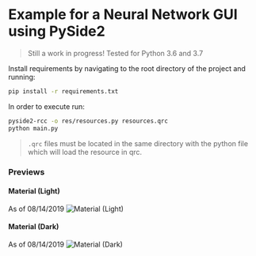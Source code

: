 # Example for a Neural Network GUI using PySide2

> Still a work in progress! Tested for Python 3.6 and 3.7

Install requirements by navigating to the root directory of the project and running:
``` sh
pip install -r requirements.txt
```

In order to execute run:
``` sh
pyside2-rcc -o res/resources.py resources.qrc
python main.py
```

> `.qrc` files must be located in the same directory with the python file which will load the resource in qrc.


### Previews

#### Material (Light)

As of 08/14/2019
![Material (Light)](https://user-images.githubusercontent.com/38383837/63029856-92080a00-beb1-11e9-937e-391932fa7a71.png)

#### Material (Dark)

As of 08/14/2019
![Material (Dark)](https://user-images.githubusercontent.com/38383837/63029645-38074480-beb1-11e9-8c67-8eb990aa49ba.PNG)

